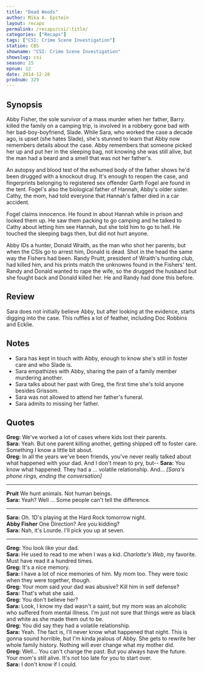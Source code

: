 ```yaml
---
title: "Dead Woods"
author: Mika A. Epstein
layout: recaps
permalink: /recaps/csi/:title/
categories: ["Recaps"]
tags: ["CSI: Crime Scene Investigation"]
station: CBS
showname: "CSI: Crime Scene Investigation"
showslug: csi
season: 15
epnum: 12
date: 2014-12-28
prodnum: 329
---
```


## Synopsis

Abby Fisher, the sole survivor of a mass murder when her father, Barry. killed the family on a camping trip, is involved in a robbery gone bad with her bad-boy-boyfriend, Slade. While Sara, who worked the case a decade ago, is upset (she hates Slade), she's stunned to learn that Abby now remembers details about the case. Abby remembers that someone picked her up and put her in the sleeping bag, not knowing she was still alive, but the man had a beard and a smell that was not her father's.

An autopsy and blood test of the exhumed body of the father shows he'd been drugged with a knockout drug. It's enough to reopen the case, and fingerprints belonging to registered sex offender Garth Fogel are found in the tent. Fogel's also the biological father of Hannah, Abby's older sister. Cathy, the mom, had told everyone that Hannah's father died in a car accident.

Fogel claims innocence. He found in about Hannah while in prison and looked them up. He saw them packing to go camping and he talked to Cathy about letting him see Hannah, but she told him to go to hell. He touched the sleeping bags then, but did not hurt anyone.

Abby IDs a hunter, Donald Wraith, as the man who shot her parents, but when the CSIs go to arrest him, Donald is dead. Shot in the head the same way the Fishers had been. Randy Pruitt, president of Wraith's hunting club, had killed him, and his prints match the unknowns found in the Fishers' tent. Randy and Donald wanted to rape the wife, so the drugged the husband but she fought back and Donald killed her. He and Randy had done this before.

## Review

Sara does not initially believe Abby, but after looking at the evidence, starts digging into the case. This ruffles a lot of feather, including Doc Robbins and Ecklie.

## Notes

* Sara has kept in touch with Abby, enough to know she's still in foster care and who Slade is.
* Sara empathizes with Abby, sharing the pain of a family member murdering another.
* Sara talks about her past with Greg, the first time she's told anyone besides Grissom.
* Sara was not allowed to attend her father's funeral.
* Sara admits to missing her father.

## Quotes

**Greg:** We've worked a lot of cases where kids lost their parents.\
**Sara:** Yeah. But one parent killing another, getting shipped off to foster care. Something I know a little bit about.\
**Greg:** In all the years we've been friends, you've never really talked about what happened with your dad. And I don't mean to pry, but--
**Sara:** You know what happened. They had a ... volatile relationship. And... *[Sara's phone rings, ending the conversation]*

- - -

**Pruit** We hunt animals. Not human beings.\
**Sara:** Yeah? Well ... Some people can't tell the difference.

- - -

**Sara:** Oh. 1D's playing at the Hard Rock tomorrow night.\
**Abby Fisher** One Direction? Are you kidding?\
**Sara:** Nah, it's Lourde. I'll pick you up at seven.

- - -

**Greg:** You look like your dad.\
**Sara:** He used to read to me when I was a kid. *Charlotte's Web*, my favorite. Must have read it a hundred times.\
**Greg:** It's a nice memory.\
**Sara:** I have a lot of nice memories of him. My mom too. They were toxic when they were together, though.\
**Greg:** Your mom said your dad was abusive? Kill him in self defense?\
**Sara:** That's what she said.\
**Greg:** You don't believe her?\
**Sara:** Look, I know my dad wasn't a saint, but my mom was an alcoholic who suffered from mental illness. I'm just not sure that things were as black and white as she made them out to be.\
**Greg:** You did say they had a volatile relationship.\
**Sara:** Yeah. The fact is, I'll never know what happened that night. This is gonna sound horrible, but I'm kinda jealous of Abby. She gets to rewrite her whole family history. Nothing will ever change what my mother did.\
**Greg:** Well... You can't change the past. But you always have the future. Your mom's still alive. It's not too late for you to start over.\
**Sara:** I don't know if I could.
